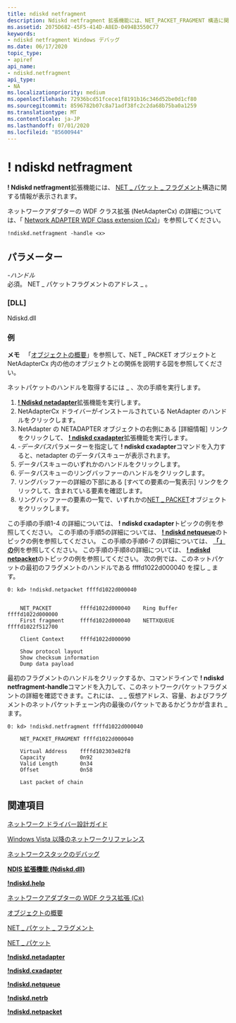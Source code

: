 ```yaml
---
title: ndiskd netfragment
description: Ndiskd netfragment 拡張機能には、NET_PACKET_FRAGMENT 構造に関する情報が表示されます。
ms.assetid: 2075D682-45F5-414D-A8ED-0494B3550C77
keywords:
- ndiskd netfragment Windows デバッグ
ms.date: 06/17/2020
topic_type:
- apiref
api_name:
- ndiskd.netfragment
api_type:
- NA
ms.localizationpriority: medium
ms.openlocfilehash: 72936bcd51fcece1f8191b16c346d52be0d1cf80
ms.sourcegitcommit: 8596782b07c8a71adf38fc2c2da68b75ba0a1259
ms.translationtype: MT
ms.contentlocale: ja-JP
ms.lasthandoff: 07/01/2020
ms.locfileid: "85600944"
---
```

# <a name="ndiskdnetfragment"></a>! ndiskd netfragment

**! Ndiskd netfragment**拡張機能には、 [NET \_ パケット \_ フラグメント](https://docs.microsoft.com/windows-hardware/drivers/netcx/net-packet-fragment)構造に関する情報が表示されます。

ネットワークアダプターの WDF クラス拡張 (NetAdapterCx) の詳細については、「 [Network ADAPTER WDF Class extension (Cx)](https://docs.microsoft.com/windows-hardware/drivers/netcx)」を参照してください。

```console
!ndiskd.netfragment -handle <x> 
```

## <a name="parameters"></a>パラメーター

<span id="_______-handle______"></span><span id="_______-HANDLE______"></span>*-ハンドル*   
必須。 NET \_ パケットフラグメントのアドレス \_ 。

### <a name="dll"></a>[DLL]

Ndiskd.dll

### <a name="examples"></a>例

**メモ**   「[オブジェクトの概要](https://docs.microsoft.com/windows-hardware/drivers/netcx/summary-of-objects)」を参照して、NET \_ PACKET オブジェクトと NetAdapterCx 内の他のオブジェクトとの関係を説明する図を参照してください。

ネットパケットのハンドルを取得するには \_ 、次の手順を実行します。

1. [**! Ndiskd netadapter**](-ndiskd-netadapter.md)拡張機能を実行します。
2. NetAdapterCx ドライバーがインストールされている NetAdapter のハンドルをクリックします。
3. NetAdapter の NETADAPTER オブジェクトの右側にある [詳細情報] リンクをクリックして、 [**! ndiskd cxadapter**](-ndiskd-cxadapter.md)拡張機能を実行します。
4. *-データパス*パラメーターを指定して **! ndiskd cxadapter**コマンドを入力すると、netadapter のデータパスキューが表示されます。
5. データパスキューのいずれかのハンドルをクリックします。
6. データパスキューのリングバッファーのハンドルをクリックします。
7. リングバッファーの詳細の下部にある [すべての要素の一覧表示] リンクをクリックして、含まれている要素を確認します。
8. リングバッファーの要素の一覧で、いずれかの[NET \_ PACKET](https://docs.microsoft.com/windows-hardware/drivers/netcx/net-packet)オブジェクトをクリックします。

この手順の手順1-4 の詳細については、 **! ndiskd cxadapter**トピックの例を参照してください。 この手順の手順5の詳細については、 [**! ndiskd netqueue**](-ndiskd-netqueue.md)のトピックの例を参照してください。 この手順の手順6-7 の詳細については、 [**「」の**](-ndiskd-netrb.md)例を参照してください。 この手順の手順8の詳細については、 [**! ndiskd netpacket**](-ndiskd-netpacket.md)のトピックの例を参照してください。
次の例では、このネットパケットの最初のフラグメントのハンドルである ffffd1022d000040 を探し \_ ます。

```console
0: kd> !ndiskd.netpacket ffffd1022d000040


    NET_PACKET         ffffd1022d000040    Ring Buffer        ffffd1022d000000
    First fragment     ffffd1022d000040    NETTXQUEUE         ffffd1022f512700

    Client Context     ffffd1022d000090

    Show protocol layout
    Show checksum information
    Dump data payload
```

最初のフラグメントのハンドルをクリックするか、コマンドラインで **! ndiskd netfragment-handle**コマンドを入力して、このネットワークパケットフラグメントの詳細を確認できます。これには、 \_ \_ 仮想アドレス、容量、およびフラグメントのネットパケットチェーン内の最後のパケットであるかどうかが含まれ \_ ます。

```console
0: kd> !ndiskd.netfragment ffffd1022d000040

    NET_PACKET_FRAGMENT ffffd1022d000040

    Virtual Address    ffffd102303e82f8
    Capacity           0n92
    Valid Length       0n34
    Offset             0n58

    Last packet of chain
```

## <a name="see-also"></a>関連項目

[ネットワーク ドライバー設計ガイド](https://docs.microsoft.com/windows-hardware/drivers/network/index)

[Windows Vista 以降のネットワークリファレンス](https://docs.microsoft.com/windows-hardware/drivers/ddi/_netvista/)

[ネットワークスタックのデバッグ](https://channel9.msdn.com/Shows/Defrag-Tools/Defrag-Tools-175-Debugging-the-Network-Stack)

[**NDIS 拡張機能 (Ndiskd.dll)**](ndis-extensions--ndiskd-dll-.md)

[**!ndiskd.help**](-ndiskd-help.md)

[ネットワークアダプターの WDF クラス拡張 (Cx)](https://docs.microsoft.com/windows-hardware/drivers/netcx)

[オブジェクトの概要](https://docs.microsoft.com/windows-hardware/drivers/netcx/summary-of-objects)

[NET \_ パケット \_ フラグメント](https://docs.microsoft.com/windows-hardware/drivers/netcx/net-packet-fragment)

[NET \_ パケット](https://docs.microsoft.com/windows-hardware/drivers/netcx/net-packet)

[**!ndiskd.netadapter**](-ndiskd-netadapter.md)

[**!ndiskd.cxadapter**](-ndiskd-cxadapter.md)

[**!ndiskd.netqueue**](-ndiskd-netqueue.md)

[**!ndiskd.netrb**](-ndiskd-netrb.md)

[**!ndiskd.netpacket**](-ndiskd-netpacket.md)
